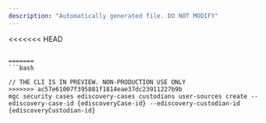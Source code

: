 ```yaml
---
description: "Automatically generated file. DO NOT MODIFY"
---
```


<<<<<<< HEAD
```cli

=======
```bash

// THE CLI IS IN PREVIEW. NON-PRODUCTION USE ONLY
>>>>>>> ac57e61007f395881f1814eae37dc23911227b9b
mgc security cases ediscovery-cases custodians user-sources create --ediscovery-case-id {ediscoveryCase-id} --ediscovery-custodian-id {ediscoveryCustodian-id}

```